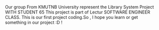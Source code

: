 Our group From KMUTNB University represent the Library System Project WITH STUDENT 65 
This project is part of Lectur SOFTWARE ENGINEER CLASS. This is our first project coding.So , I hope you learn or get something in our project :D !
